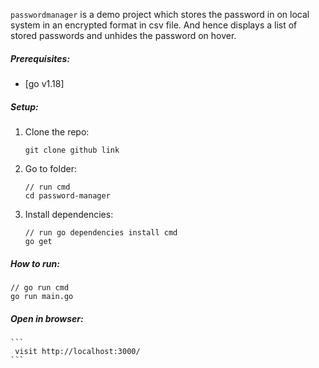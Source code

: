`passwordmanager` is a demo project which stores the password in on local system in an
encrypted format in csv file. And hence displays a list of stored passwords and unhides the
password on hover.


##### Prerequisites:
* [go v1.18]

##### Setup:
1. Clone the repo:
    ```
    git clone github link
    ```
    
2. Go to folder:
    ```
    // run cmd
    cd password-manager
    ```

3. Install dependencies:
    ```
    // run go dependencies install cmd
    go get
    ```


##### How to run:
    
    // go run cmd
    go run main.go


##### Open in browser:

    ```
     visit http://localhost:3000/
    ```
    

